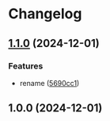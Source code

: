 # Changelog

## [1.1.0](https://github.com/kaareloun/conventional-commit-message-maker/compare/v1.0.0...v1.1.0) (2024-12-01)


### Features

* rename ([5690cc1](https://github.com/kaareloun/conventional-commit-message-maker/commit/5690cc1362aa74bcddd8df88f108e780da3bc867))

## 1.0.0 (2024-12-01)
